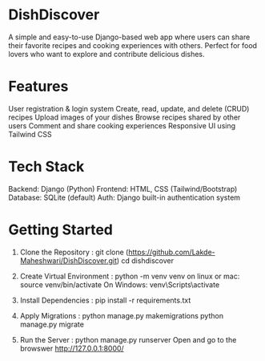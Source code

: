 # DishDiscover
A simple and easy-to-use Django-based web app where users can share their favorite recipes and cooking experiences with others. Perfect for food lovers who want to explore and contribute delicious dishes.

# Features 
 User registration & login system
 Create, read, update, and delete (CRUD) recipes
 Upload images of your dishes
 Browse recipes shared by other users
 Comment and share cooking experiences
 Responsive UI using Tailwind CSS 

# Tech Stack
Backend: Django (Python)
Frontend: HTML, CSS (Tailwind/Bootstrap)
Database: SQLite (default)
Auth: Django built-in authentication system

# Getting Started
1) Clone the Repository :
git clone (https://github.com/Lakde-Maheshwari/DishDiscover.git)
cd dishdiscover


2) Create Virtual Environment :
python -m venv venv
on linux or mac: source venv/bin/activate
On Windows: venv\Scripts\activate


4) Install Dependencies :
pip install -r requirements.txt


5) Apply Migrations :
python manage.py makemigrations
python manage.py migrate

6) Run the Server :
python manage.py runserver
Open and go to the browswer http://127.0.0.1:8000/

